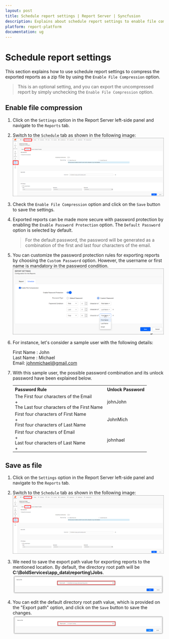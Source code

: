 ```yaml
---
layout: post
title: Schedule report settings | Report Server | Syncfusion
description: Explains about schedule report settings to enable file compression option to compress the exporting reports in schedule.
platform: report-platform
documentation: ug
---
```


# Schedule report settings

This section explains how to use schedule report settings to compress the exported reports as a zip file by using the `Enable File Compression` option.

> This is an optional setting, and you can export the uncompressed report by simply unchecking the `Enable File Compression` option.

## Enable file compression

1. Click on the `Settings` option in the Report Server left-side panel and navigate to the `Reports` tab.

2. Switch to the `Schedule` tab as shown in the following image:
    ![Schedule report settings tab in Report Server](/static/assets/on-premise/images/manage-schedule/schedule-settings/schedule-report-settings-tab.png)

3. Check the `Enable File Compression` option and click on the `Save` button to save the settings.

4. Exported reports can be made more secure with password protection by enabling the `Enable Password Protection` option. The `Default Password` option is selected by default.

    > For the default password, the password will be generated as a combination of the first and last four characters of the email.

5. You can customize the password protection rules for exporting reports by choosing the `Custom Password` option. However, the username or first name is mandatory in the password condition.
    ![Custom password compression settings](/static/assets/on-premise/images/manage-schedule/schedule-settings/custom-password-for-compression.png)

6. For instance, let's consider a sample user with the following details:

    First Name : John<br/>
    Last Name : Michael<br/>
    Email: johnmichael@gmail.com<br/>

7. With this sample user, the possible password combination and its unlock password have been explained below.
    <table>
        <tr>
            <th>
                Password Rule
            </th>
            <th>
                Unlock Password
            </th>
        </tr>
        <tr>
            <td>
                The First four characters of the Email <br/> + <br/>
                The Last four characters of the First Name
            </td>
            <td>
                johnJohn
            </td>
        </tr>
        <tr>
            <td>
                First four characters of First Name <br/> + <br/>
                First four characters of Last Name
            </td>
            <td>
                JohnMich
            </td>
        </tr>
        <tr>
            <td>
                First four characters of Email <br/> + <br/>
                Last four characters of Last Name <br/> + <br/>
            </td>
            <td>
                johnhael
            </td>
        </tr>
    </table>

## Save as file

1. Click on the `Settings` option in the Report Server left-side panel and navigate to the `Reports` tab.

2. Switch to the `Schedule` tab as shown in the following image:
    ![Schedule report settings tab in Report Server](/static/assets/on-premise/images/manage-schedule/schedule-settings/schedule-report-settings-tab.png)

3. We need to save the export path value for exporting reports to the mentioned location. By default, the directory root path will be **C:\BoldServices\app_data\reporting\Jobs**.
    ![Default Export path Settings](/static/assets/on-premise/images/manage-schedule/schedule-settings/schedule-report-settings-export-default.png)

4. You can edit the default directory root path value, which is provided on the "Export path" option, and click on the `Save` button to save the changes.
    ![Required Export path Settings](/static/assets/on-premise/images/manage-schedule/schedule-settings/schedule-report-settings-export-required.png)